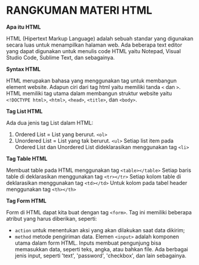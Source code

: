 # RANGKUMAN MATERI HTML

**Apa itu HTML**

HTML (Hipertext Markup Language) adalah sebuah standar yang digunakan secara luas untuk menampilkan halaman web. Ada beberapa text editor yang dapat digunakan untuk menulis code HTML yaitu Notepad, Visual Studio Code, Sublime Text, dan sebagainya.

**Syntax HTML**

HTML merupakan bahasa yang menggunakan tag untuk membangun element website. Adapun ciri dari tag html yaitu memiliki tanda `<` dan `>`. HTML memiliki tag utama dalam membangun struktur website yaitu `<!DOCTYPE html>`, `<html>`, `<head>`, `<title>`, dan `<body>`. 


**Tag List HTML**

Ada dua jenis tag List dalam HTML:
1. Ordered List = List yang berurut. `<ol>`
2. Unordered List = List yang tak berurut. `<ul>`
Setiap list item pada Ordered List dan Unordered List dideklarasikan menggunakan tag `<li>`

**Tag Table HTML**

Membuat table pada HTML menggunakan tag `<table></table>`
Setiap baris table di deklarasikan menggunakan tag `<tr></tr>`
Setiap kolom table di deklarasikan menggunakan tag `<td></td>`
Untuk kolom pada tabel header menggunakan tag `<th></th>`

**Tag Form HTML**

Form di HTML dapat kita buat dengan tag `<form>`.
Tag ini memiliki beberapa atribut yang harus diberikan, seperti:
- `action` untuk menentukan aksi yang akan dilakukan saat data dikirim;
- `method` metode pengiriman data.
Elemen `<input>` adalah komponen utama dalam form HTML. Inputs membuat pengunjung bisa memasukkan data, seperti teks, angka, atau bahkan file.
Ada berbagai jenis input, seperti 'text', 'password', 'checkbox', dan lain sebagainya. 